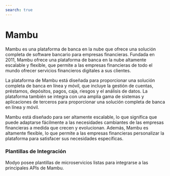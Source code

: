 ```yaml
---
search: true
---
```


# Mambu

Mambu es una plataforma de banca en la nube que ofrece una solución completa de software bancario para empresas financieras. Fundada en 2011, Mambu ofrece una plataforma de banca en la nube altamente escalable y flexible, que permite a las empresas financieras de todo el mundo ofrecer servicios financieros digitales a sus clientes.

La plataforma de Mambu está diseñada para proporcionar una solución completa de banca en línea y móvil, que incluye la gestión de cuentas, préstamos, depósitos, pagos, caja, riesgos y el análisis de datos. La plataforma también se integra con una amplia gama de sistemas y aplicaciones de terceros para proporcionar una solución completa de banca en línea y móvil.

Mambu está diseñado para ser altamente escalable, lo que significa que puede adaptarse fácilmente a las necesidades cambiantes de las empresas financieras a medida que crecen y evolucionan. Además, Mambu es altamente flexible, lo que permite a las empresas financieras personalizar la plataforma para satisfacer sus necesidades específicas.

### Plantillas de Integración
Modyo posee plantillas de microservicios listas para integrarse a las principales APIs de Mambu.